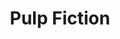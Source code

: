 ---
layout: post
title: Pulp Fiction
director: Quentin Tarantino
year: 1994
cover: https://images.mubicdn.net/images/film/161/cache-47695-1577231473/image-w1280.jpg
imdb_id: tt0110912
cannes: true
sas: true
---